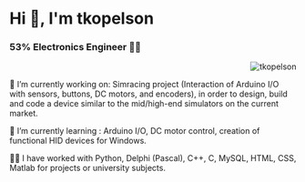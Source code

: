 <!-- ![MasterHead](https://indoanalytica.com/static/images/bannerr.gif) -->
<h1 text-align="left">Hi 👋, I'm tkopelson</h1>
<h3 text-align="center">53% Electronics Engineer 👨‍💻</h3>
<p><img align="right" src="https://github-readme-stats.vercel.app/api/top-langs?username=tkopelson&show_icons=true&title_color=ffffff&text_color=ffffff&bg_color=000000&locale=en&layout=compact" alt="tkopelson" /></p>

<br>
<p text-align="left" text-align= "justify">
🔭 I’m currently working on: Simracing project (Interaction of Arduino I/O with sensors, buttons, DC motors, and encoders), in order to design, build and code a device similar to the mid/high-end simulators on the current market. </p>

<p text-align="left" text-align= "justify">🌱 I’m currently learning : Arduino I/O, DC motor control, creation of functional HID devices for Windows. </p>

<p text-align="left" text-align= "justify">👨‍💻 I have worked with Python, Delphi (Pascal), C++, C, MySQL, HTML, CSS, Matlab for projects or university subjects. 
</p>








